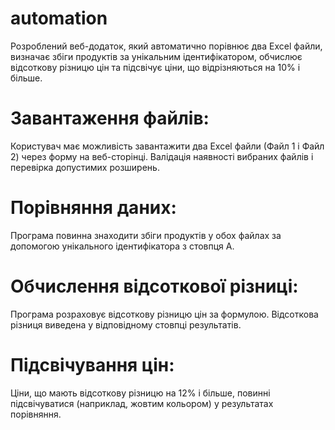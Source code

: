 # automation
Розроблений веб-додаток, який автоматично порівнює два Excel файли, 
визначає збіги продуктів за унікальним ідентифікатором, обчислює відсоткову різницю цін та підсвічує ціни, що відрізняються на 10% і більше.
# Завантаження файлів:
Користувач має можливість завантажити два Excel файли (Файл 1 і Файл 2) через форму на веб-сторінці.
Валідація наявності вибраних файлів і перевірка допустимих розширень.
# Порівняння даних:
Програма повинна знаходити збіги продуктів у обох файлах за допомогою унікального ідентифікатора з стовпця A.
# Обчислення відсоткової різниці:
Програма розраховує відсоткову різницю цін за формулою.
Відсоткова різниця виведена у відповідному стовпці результатів.
# Підсвічування цін:
Ціни, що мають відсоткову різницю на 12% і більше, повинні підсвічуватися (наприклад, жовтим кольором) у результатах порівняння.
